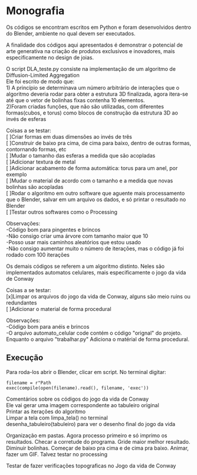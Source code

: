 # Monografia

Os códigos se encontram escritos em Python e foram desenvolvidos dentro do Blender, ambiente no qual devem ser executados.<br>

A finalidade dos códigos aqui apresentados é demonstrar o potencial de arte generativa na criação de produtos exclusivos e inovadores,
mais especificamente no design de joias.<br>

O script DLA_teste.py consiste na implementação de um algoritmo de Diffusion-Limited Aggregation<br>
Ele foi escrito de modo que:<br>
	1) A princípio se determinava um número arbitrário de interações que o algoritmo deveria rodar para obter a estrutura 3D finalizada,
	agora itera-se até que o vetor de bolinhas fixas contenha 10 elementos.<br>
	2)Foram criadas funções, que não são utilizadas, com diferentes formas(cubos, e torus) como blocos de construção da estrutura 3D ao invés de esferas <br>

Coisas a se testar:<br>
	[ ]Criar formas em duas dimensões ao invés de três<br>
	[ ]Construir de baixo pra cima, de cima para baixo, dentro de outras formas, contornando formas, etc<br>
	[ ]Mudar o tamanho das esferas a medida que são acopladas<br>
	[ ]Adicionar textura de metal<br>
	[ ]Adicionar acabamento de forma automática: torus para um anel, por exemplo<br>
	[ ]Mudar o material de acordo com o tamanho e a medida que novas bolinhas são acopladas<br>
	[ ]Rodar o algoritmo em outro software que aguente mais processamento que o Blender, salvar em um arquivo os dados, e só printar o resultado no Blender<br>
	[ ]Testar outros softwares como o Processing <br>

Observações:<br>
	-Código bom para pingentes e brincos<br>
	-Não consigo criar uma árvore com tamanho maior que 10<br>
	-Posso usar mais caminhos aleatórios que estou usado<br>
	-Não consigo aumentar muito o número de iterações, mas o código já foi rodado com 100 iterações<br>

Os demais códigos se referem a um algoritmo distinto. Neles são implementados automatos celulares, mais especificamente o jogo da vida de Conway<br>

Coisas a se testar:<br>
	[x]Limpar os arquivos do jogo da vida de Conway, alguns são meio ruins ou redundantes<br>
	[ ]Adicionar o material de forma procedural<br>

Observações:<br>
	-Código bom para anéis e brincos<br>
	-O arquivo automato_celular code contém o código "orignal" do projeto. Enquanto o arquivo "trabalhar.py" Adiciona o matérial de forma procedural.<br>


<h2>Execução</h2>

Para roda-los abrir o Blender, clicar em script. No terminal digitar:<br>

```
filename = r"Path
exec(compile(open(filename).read(), filename, 'exec'))
```

Comentários sobre os códigos do jogo da vida de Conway <br>
Ele vai gerar uma imagem correspondente ao tabuleiro original<br>
Printar as iterações do algoritmo<br>
Limpar a tela com limpa_tela() no terminal<br>
desenha_tabuleiro(tabuleiro) para ver o desenho final do jogo da vida<br> 


Organização em pastas. Agora processo primeiro e só imprimo os resultados. Checar a corretude do programa. Gride maior melhor resultado. Diminuir bolinhas. Começar de baixo pra cima e de cima pra baixo. Animar, fazer um GIF. Talvez testar no processing

Testar de fazer verificações topograficas no Jogo da vida de Conway

